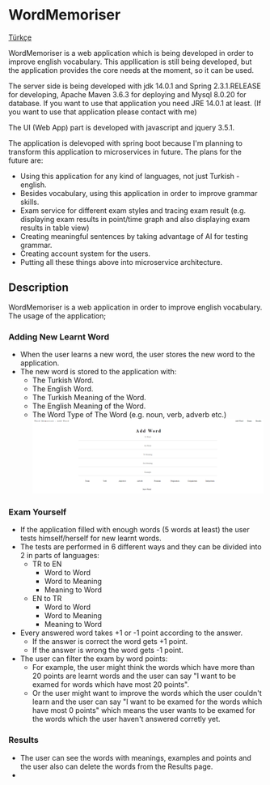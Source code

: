 # WordMemoriser

[Türkçe](https://github.com/ksavas/IddaAnalyser/edit/master/README.md)

WordMemoriser is a web application which is being developed in order to improve english vocabulary. This appllication is still being developed, but the application 
provides the core needs at the moment, so it can be used.

The server side is being developed with jdk 14.0.1 and Spring 2.3.1.RELEASE for developing, Apache Maven 3.6.3 for deploying and Mysql 8.0.20 for database.
If you want to use that application you need JRE 14.0.1 at least. (If you want to use that application please contact with me)

The UI (Web App) part is developed with javascript and jquery 3.5.1.

The application is delevoped with spring boot because I'm planning to transform this application to microservices in future. 
The plans for the future are:
- Using this application for any kind of languages, not just Turkish - english.
- Besides vocabulary, using this application in order to improve grammar skills.
- Exam service for different exam styles and tracing exam result (e.g. displaying exam results in point/time graph and also displaying exam results in table view)
- Creating meaningful sentences by taking advantage of AI for testing grammar.
- Creating account system for the users.
- Putting all these things above into microservice architecture.

## Description
WordMemoriser is a web application in order to improve english vocabulary. The usage of the application;

### Adding New Learnt Word
- When the user learns a new word, the user stores the new word to the application.
- The new word is stored to the application with:
  - The Turkish Word.
  - The English Word.
  - The Turkish Meaning of the Word.
  - The English Meaning of the Word.
  - The Word Type of The Word (e.g. noun, verb, adverb etc.)
<img src="https://github.com/ksavas/WordMemoriser/blob/master/SS/AddWord.png"><br>


### Exam Yourself
- If the application filled with enough words (5 words at least) the user tests himself/herself for new learnt words.
- The tests are performed in 6 different ways and they can be divided into 2 in parts of languages:
  - TR to EN
    - Word to Word
    - Word to Meaning
    - Meaning to Word
  - EN to TR
    - Word to Word
    - Word to Meaning
    - Meaning to Word
- Every answered word takes +1 or -1 point according to the answer.
  - If the answer is correct the word gets +1 point.
  - If the answer is wrong the word gets -1 point.
- The user can filter the exam by word points:
  - For example, the user might think the words which have more than 20 points are learnt words and the user can say "I want to be examed for words which have most 20 points".
  - Or the user might want to improve the words which the user couldn't learn and the user can say "I want to be examed for the words which have most 0 points" which means the 
    user wants to be examed for the words which the user haven't answered corretly yet.
    
### Results
- The user can see the words with meanings, examples and points and the user also can delete the words from the Results page.
- 
